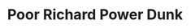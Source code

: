 ---
pid: PT378
title: Poor Richard Power Dunk
location_transcription: Wells Fargo Neighborhood
zipcode: '10075'
outside_phl: 'New York NY '
neighborhood: 
age: '58'
age_range: 50-59
instagram: 
image_file_name: PT_378.jpg
proposal_transcription: Ben Franklin dunks over/ in front of Dr. J, Dorrell Dawkins,
  Charles Barkley, Wilt Chamberlain, Mr. Cheeks
topic: Sports
topic_summary: '0'
type: Sculpture Statue
keywords_other: 
credit: 
image_labels: 
twitter: 
facebook: 
permalink: "/monuments/pt378/"
layout: item-page
---